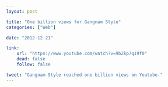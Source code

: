 ```yaml
---
layout: post

title: "One billion views for Gangnam Style"
categories: ["Web"]

date: "2012-12-21"

link:
    url: "https://www.youtube.com/watch?v=9bZkp7q19f0"
    dead: false
    follow: false

tweet: "Gangnam Style reached one billion views on Youtube."
---
```

